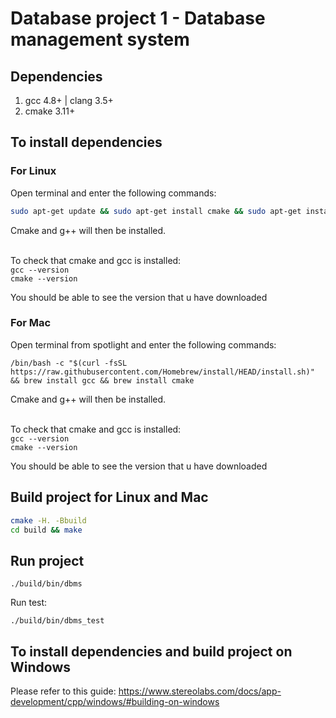 # Database project 1 - Database management system

## Dependencies
1. gcc 4.8+ | clang 3.5+
2. cmake 3.11+

## To install dependencies

### For Linux
Open terminal and enter the following commands: <br/>
``` bash
sudo apt-get update && sudo apt-get install cmake && sudo apt-get install g++
```
Cmake and g++ will then be installed. <br/><br/>

To check that cmake and gcc is installed: <br/>
`gcc --version` <br/>
`cmake --version` <br/>

You should be able to see the version that u have downloaded

### For Mac
Open terminal from spotlight and enter the following commands: <br/>
```
/bin/bash -c "$(curl -fsSL https://raw.githubusercontent.com/Homebrew/install/HEAD/install.sh)" && brew install gcc && brew install cmake
```
Cmake and g++ will then be installed. <br/><br/>

To check that cmake and gcc is installed: <br/>
`gcc --version` <br/>
`cmake --version` <br/>

You should be able to see the version that u have downloaded

## Build project for Linux and Mac

``` bash
cmake -H. -Bbuild
cd build && make
```

## Run project
```
./build/bin/dbms
```

Run test:
```
./build/bin/dbms_test
```

## To install dependencies and build project on Windows
Please refer to this guide:
https://www.stereolabs.com/docs/app-development/cpp/windows/#building-on-windows